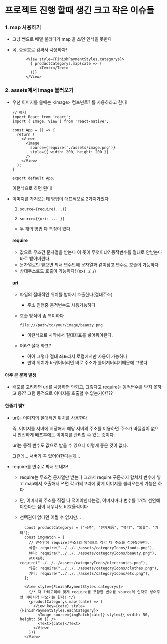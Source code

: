 # 프로젝트 진행 할때 생긴 크고 작은 이슈들

### 1. map 사용하기

- 그냥 쌩으로 배열 불러다가 map 을 쓰면 인식을 못한다

- 꼭, 중괄호로 감싸서 사용하자!

  ```react
        <View style={FinishPaymentStyles.categorys}>
          { productCategorys.map(cate => (
              <Text></Text>
          ))}
        </View>
  ```



### 2. assets에서 image 불러오기

- 우선 이미지를 쓸때는 \<image> 컴포넌트? 를 사용하라고 한다!

  ```react
  // 예시
  import React from 'react';
  import { Image, View } from 'react-native';
  
  const App = () => {
    return (
      <View>
        <Image
          source={require('./assets/image.png')}
          style={{ width: 200, height: 200 }}
        />
      </View>
    );
  }
  
  export default App;
  
  ```

  이런식으로 하면 된다!

- 이미지를 가져오는데 방법이 대표적으로 2가지가있다

  1. ```re
     source={require(...)}
     ```

  2. ```react
     source={{uri: ... }}
     ```

  - 두 개의 방법 다 특징이 있다.

  #### require

  - 값으로 무조건 문자열을 받는다 이 뜻이 무엇이냐? 동적변수를 절대로 안받는다 바로 뱉어버린다.
  - 문자열로만 받으면 되서 변수안에 문자열과 같이담고 변수로 호출이 가능하다
  - 상대주소로도 호출이 가능하다! (ex) ../../)

  #### uri

  - 파일의 절대적인 위치를 받아서 호출한다(절대주소)

    - 주소 진행중 동적변수도 사용가능하다

  - 호출 방식이 좀 특이하다

    ```react
    file:///path/to/your/image/beauty.png
    ```

    - 이런식으로 시작해서 절대좌표를 넣어줘야한다.

  - 어라? 절대 좌표?

    - 아아 그렇다 절대 좌표라서 로컬에서만 사용이 가능하다
    - 만약 위치가 바뀌어버리면 바로 주소가 틀어져버리기때문에 그렇다

#### 아주 큰 문제 발생

- 배포를 고려하면 uri를 사용하면 안되고, 그렇다고 require는 동적변수를 받지 못하고 응?? 그럼 동적으로 이미지를 호출할 수 없는거야???

#### 한줄기 빛?

- uri는 이미지의 절대적인 위치를 사용한다

  즉, 이미지를 서버에 저장해서 해당 서버의 주소를 이용하면 주소가 바뀔일이 없으니 안전하게 배포후에도 이미지를 관리할 수 있는 것이다. 

  uri는 동적 변수도 값으로 받을 수 있으니 이렇게 좋은 것이 없다.

  그런데... 서버가 꼭 있어야한다는게...

- require를 변수로 짜서 보내자!

  - require는 무조건 문자열만 받는다 그래서 require 구문까지 합쳐서 변수에 넣고 map에서 호출해서 쓰면 각 카테고리에 맞게 이미지를 불러오는게 가능은 하다

  - 단, 이미지의 주소를 직접 다 적어야한다는점, 이미지마다 변수를 1개씩 선언해야한다는 점이 너무나도 비효율적이다

  - 선택권이 없다면 어쩔 수 없지만...

    ```react
      const productCategorys = ["식품", "전자제품", "뷰티", "의류", "기타"];
      const imgMatch = {
        // 변수안에 require(주소)의 양식으로 각각 다 주소를 적어줘야한다.
        식품: require("../../../assets/categoryIcons/foods.png"),
        뷰티: require("../../../assets/categoryIcons/beauty.png"),
        전자제품: require("../../../assets/categoryIcons/electronics.png"),
        의류: require("../../../assets/categoryIcons/clothes.png"),
        기타: require("../../../assets/categoryIcons/etc.png"),
      };
    
      <View style={FinishPaymentStyles.categorys}>
        {/* 각 카테고리에 맞게 require를 포함한 변수를 source의 인자로 넣어주면 이미지가 나오기는 한다! */}
        {productCategorys.map((cate) => (
          <View key={cate} style={FinishPaymentStyles.eachCategory}>
            <Image source={imgMatch[cate]} style={{ width: 50, height: 50 }} />
            <Text>{cate}</Text>
          </View>
        ))}
      </View>
    ```

    